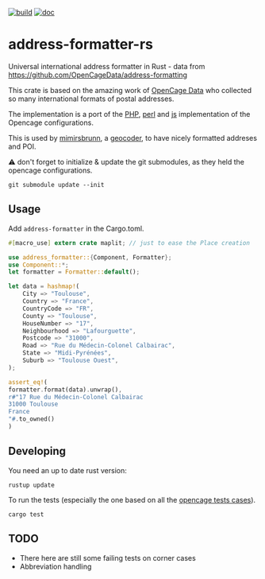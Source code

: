 
[![build](https://api.travis-ci.org/CanalTP/address-formatter-rs.svg)](https://travis-ci.org/CanalTP/address-formatter-rs)
[![doc](https://docs.rs/address-formatter-rs/badge.svg)](https://docs.rs/address-formatter-rs)

# address-formatter-rs
Universal international address formatter in Rust - data from https://github.com/OpenCageData/address-formatting

This crate is based on the amazing work of [OpenCage Data](https://github.com/OpenCageData/address-formatting/) who collected so many international formats of postal addresses.

The implementation is a port of the [PHP](https://github.com/predicthq/address-formatter-php/blob/master/src/Formatter.php), [perl](https://github.com/OpenCageData/perl-Geo-Address-Formatter/blob/master/lib/Geo/Address/Formatter.pm) and [js](https://github.com/fragaria/address-formatter/blob/master/src/index.js) implementation of the Opencage configurations.

This is used by [mimirsbrunn](https://github.com/canaltp/mimirsbrunn), a [geocoder](https://en.wikipedia.org/wiki/Geocoding), to have nicely formatted addreses and POI.

:warning: don't forget to initialize & update the git submodules, as they held the opencage configurations.

`git submodule update --init`

## Usage

Add `address-formatter` in the Cargo.toml.

```rust
#[macro_use] extern crate maplit; // just to ease the Place creation

use address_formatter::{Component, Formatter};
use Component::*;
let formatter = Formatter::default();

let data = hashmap!(
    City => "Toulouse",
    Country => "France",
    CountryCode => "FR",
    County => "Toulouse",
    HouseNumber => "17",
    Neighbourhood => "Lafourguette",
    Postcode => "31000",
    Road => "Rue du Médecin-Colonel Calbairac",
    State => "Midi-Pyrénées",
    Suburb => "Toulouse Ouest",
);

assert_eq!(
formatter.format(data).unwrap(),
r#"17 Rue du Médecin-Colonel Calbairac
31000 Toulouse
France
"#.to_owned()
)

```

## Developing

You need an up to date rust version:

`rustup update`

To run the tests (especially the one based on all the [opencage tests cases](./address-formatting/testcases)).

`cargo test`


## TODO

 * There here are still some failing tests on corner cases
 * Abbreviation handling
